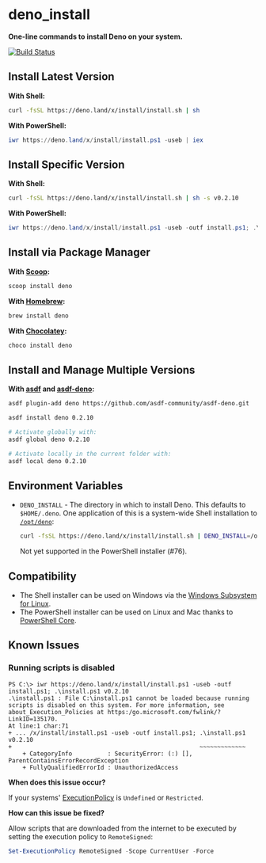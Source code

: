 # deno_install

**One-line commands to install Deno on your system.**

[![Build Status](https://github.com/denoland/deno_install/workflows/ci/badge.svg?branch=master)](https://github.com/denoland/deno_install/actions)

## Install Latest Version

**With Shell:**

```sh
curl -fsSL https://deno.land/x/install/install.sh | sh
```

**With PowerShell:**

```powershell
iwr https://deno.land/x/install/install.ps1 -useb | iex
```

## Install Specific Version

**With Shell:**

```sh
curl -fsSL https://deno.land/x/install/install.sh | sh -s v0.2.10
```

**With PowerShell:**

```powershell
iwr https://deno.land/x/install/install.ps1 -useb -outf install.ps1; .\install.ps1 v0.2.10
```

## Install via Package Manager

**With [Scoop](https://scoop.sh):**

```powershell
scoop install deno
```

**With [Homebrew](https://brew.sh/):**

```sh
brew install deno
```

**With [Chocolatey](https://chocolatey.org/packages/deno):**

```powershell
choco install deno
```

## Install and Manage Multiple Versions

**With [asdf](https://asdf-vm.com) and [asdf-deno](https://github.com/asdf-community/asdf-deno):**

```sh
asdf plugin-add deno https://github.com/asdf-community/asdf-deno.git

asdf install deno 0.2.10

# Activate globally with:
asdf global deno 0.2.10

# Activate locally in the current folder with:
asdf local deno 0.2.10
```

## Environment Variables

- `DENO_INSTALL` - The directory in which to install Deno. This defaults to `$HOME/.deno`.
  One application of this is a system-wide Shell installation to [`/opt/deno`](https://refspecs.linuxfoundation.org/FHS_3.0/fhs/ch03s13.html):

  ```sh
  curl -fsSL https://deno.land/x/install/install.sh | DENO_INSTALL=/opt/deno sh -s v0.2.10
  ```

  Not yet supported in the PowerShell installer (#76).


## Compatibility

- The Shell installer can be used on Windows via the [Windows Subsystem for Linux](https://docs.microsoft.com/en-us/windows/wsl/about).
- The PowerShell installer can be used on Linux and Mac thanks to [PowerShell Core](https://docs.microsoft.com/en-us/powershell/scripting).

## Known Issues

### Running scripts is disabled

```
PS C:\> iwr https://deno.land/x/install/install.ps1 -useb -outf install.ps1; .\install.ps1 v0.2.10
.\install.ps1 : File C:\install.ps1 cannot be loaded because running scripts is disabled on this system. For more information, see about_Execution_Policies at https:/go.microsoft.com/fwlink/?LinkID=135170.
At line:1 char:71
+ ... /x/install/install.ps1 -useb -outf install.ps1; .\install.ps1 v0.2.10
+                                                     ~~~~~~~~~~~~~
    + CategoryInfo          : SecurityError: (:) [], ParentContainsErrorRecordException
    + FullyQualifiedErrorId : UnauthorizedAccess
```

**When does this issue occur?**

If your systems' [ExecutionPolicy](https://docs.microsoft.com/en-us/powershell/module/microsoft.powershell.core/about/about_execution_policies) is `Undefined` or `Restricted`.

**How can this issue be fixed?**

Allow scripts that are downloaded from the internet to be executed by setting the execution policy to `RemoteSigned`:

```powershell
Set-ExecutionPolicy RemoteSigned -Scope CurrentUser -Force
```
